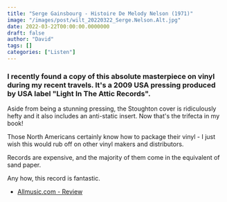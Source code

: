 ```yaml
---
title: "Serge Gainsbourg - Histoire De Melody Nelson (1971)"
image: "/images/post/wilt_20220322_Serge.Nelson.Alt.jpg"
date: 2022-03-22T00:00:00.0000000
draft: false
author: "David"
tags: []
categories: ["Listen"]
---
```

### I recently found a copy of this absolute masterpiece on vinyl during my recent travels. It's a 2009 USA pressing produced by USA label "Light In The Attic Records".

 Aside from being a stunning pressing, the Stoughton cover is ridiculously hefty and it also includes an anti-static insert. Now that's the trifecta in my book!

 Those North Americans certainly know how to package their vinyl - I just wish this would rub off on other vinyl makers and distributors. 

 Records are expensive, and the majority of them come in the equivalent of sand paper.

 Any how, this record is fantastic.

-  [Allmusic.com - Review](https://www.allmusic.com/album/histoire-de-melody-nelson-mw0000665647)